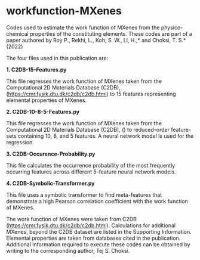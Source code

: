 # workfunction-MXenes

Codes used to estimate the work function of MXenes from the physico-chemical properties of the constituting elements. These codes are part of a paper authored by Roy P., Rekhi, L., Koh, S. W., Li, H.,* and Choksi, T. S.* (2022)

The four files used in this publication are:

**1. C2DB-15-Features.py**

This file regresses the work function of MXenes taken from the Computational 2D Materials Database (C2DB), (https://cmr.fysik.dtu.dk/c2db/c2db.html) to 15 features representing elemental properties of MXenes. 

**2. C2DB-10-8-5-Features.py**

This file regresses the work function of MXenes taken from the Computational 2D Materials Database (C2DB), () to reduced-order feature-sets containing 10, 8, and 5 features. A neural network model is used for the regression. 

**3. C2DB-Occurence-Probability.py**

This file calculates the occurrence probability of the most frequently occurring features across different 5-feature neural network models.

**4. C2DB-Symbolic-Transformer.py**

This file uses a symbolic transformer to find meta-features that demonstrate a high Pearson correlation coefficient with the work function of MXenes. 

The work function of MXenes were taken from C2DB (https://cmr.fysik.dtu.dk/c2db/c2db.html). Calculations for additional MXenes, beyond the C2DB dataset are listed in the Supporting Information. Elemental properties are taken from databases cited in the publication. Additional information required to execute these codes can be obtained by writing to the corresponding author, Tej S. Choksi. 


